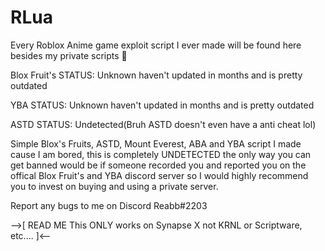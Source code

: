 # RLua

Every Roblox Anime game exploit script I ever made will be found here besides my private scripts 👀

Blox Fruit's STATUS: Unknown haven't updated in months and is pretty outdated

YBA STATUS: Unknown haven't updated in months and is pretty outdated

ASTD STATUS: Undetected(Bruh ASTD doesn't even have a anti cheat lol)

Simple Blox's Fruits, ASTD, Mount Everest, ABA and YBA script I made cause I am bored, this is completely UNDETECTED the only way you can get banned would be if someone recorded you and reported you on the offical Blox Fruit's and YBA discord server so I would highly recommend you to invest on buying and using a private server.

Report any bugs to me on Discord Reabb#2203

-->[
READ ME
This ONLY works on Synapse X not KRNL or Scriptware, etc....
]<--
